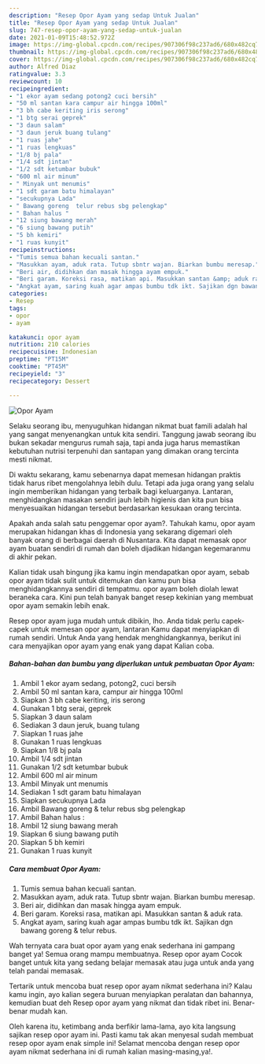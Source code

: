 ```yaml
---
description: "Resep Opor Ayam yang sedap Untuk Jualan"
title: "Resep Opor Ayam yang sedap Untuk Jualan"
slug: 747-resep-opor-ayam-yang-sedap-untuk-jualan
date: 2021-01-09T15:48:52.972Z
image: https://img-global.cpcdn.com/recipes/907306f98c237ad6/680x482cq70/opor-ayam-foto-resep-utama.jpg
thumbnail: https://img-global.cpcdn.com/recipes/907306f98c237ad6/680x482cq70/opor-ayam-foto-resep-utama.jpg
cover: https://img-global.cpcdn.com/recipes/907306f98c237ad6/680x482cq70/opor-ayam-foto-resep-utama.jpg
author: Alfred Diaz
ratingvalue: 3.3
reviewcount: 10
recipeingredient:
- "1 ekor ayam sedang potong2 cuci bersih"
- "50 ml santan kara campur air hingga 100ml"
- "3 bh cabe keriting iris serong"
- "1 btg serai geprek"
- "3 daun salam"
- "3 daun jeruk buang tulang"
- "1 ruas jahe"
- "1 ruas lengkuas"
- "1/8 bj pala"
- "1/4 sdt jintan"
- "1/2 sdt ketumbar bubuk"
- "600 ml air minum"
- " Minyak unt menumis"
- "1 sdt garam batu himalayan"
- "secukupnya Lada"
- " Bawang goreng  telur rebus sbg pelengkap"
- " Bahan halus "
- "12 siung bawang merah"
- "6 siung bawang putih"
- "5 bh kemiri"
- "1 ruas kunyit"
recipeinstructions:
- "Tumis semua bahan kecuali santan."
- "Masukkan ayam, aduk rata. Tutup sbntr wajan. Biarkan bumbu meresap."
- "Beri air, didihkan dan masak hingga ayam empuk."
- "Beri garam. Koreksi rasa, matikan api. Masukkan santan &amp; aduk rata."
- "Angkat ayam, saring kuah agar ampas bumbu tdk ikt. Sajikan dgn bawang goreng &amp; telur rebus."
categories:
- Resep
tags:
- opor
- ayam

katakunci: opor ayam 
nutrition: 210 calories
recipecuisine: Indonesian
preptime: "PT15M"
cooktime: "PT45M"
recipeyield: "3"
recipecategory: Dessert

---
```



![Opor Ayam](https://img-global.cpcdn.com/recipes/907306f98c237ad6/680x482cq70/opor-ayam-foto-resep-utama.jpg)

Selaku seorang ibu, menyuguhkan hidangan nikmat buat famili adalah hal yang sangat menyenangkan untuk kita sendiri. Tanggung jawab seorang ibu bukan sekadar mengurus rumah saja, tapi anda juga harus memastikan kebutuhan nutrisi terpenuhi dan santapan yang dimakan orang tercinta mesti nikmat.

Di waktu  sekarang, kamu sebenarnya dapat memesan hidangan praktis tidak harus ribet mengolahnya lebih dulu. Tetapi ada juga orang yang selalu ingin memberikan hidangan yang terbaik bagi keluarganya. Lantaran, menghidangkan masakan sendiri jauh lebih higienis dan kita pun bisa menyesuaikan hidangan tersebut berdasarkan kesukaan orang tercinta. 



Apakah anda salah satu penggemar opor ayam?. Tahukah kamu, opor ayam merupakan hidangan khas di Indonesia yang sekarang digemari oleh banyak orang di berbagai daerah di Nusantara. Kita dapat memasak opor ayam buatan sendiri di rumah dan boleh dijadikan hidangan kegemaranmu di akhir pekan.

Kalian tidak usah bingung jika kamu ingin mendapatkan opor ayam, sebab opor ayam tidak sulit untuk ditemukan dan kamu pun bisa menghidangkannya sendiri di tempatmu. opor ayam boleh diolah lewat beraneka cara. Kini pun telah banyak banget resep kekinian yang membuat opor ayam semakin lebih enak.

Resep opor ayam juga mudah untuk dibikin, lho. Anda tidak perlu capek-capek untuk memesan opor ayam, lantaran Kamu dapat menyiapkan di rumah sendiri. Untuk Anda yang hendak menghidangkannya, berikut ini cara menyajikan opor ayam yang enak yang dapat Kalian coba.

<!--inarticleads1-->

##### Bahan-bahan dan bumbu yang diperlukan untuk pembuatan Opor Ayam:

1. Ambil 1 ekor ayam sedang, potong2, cuci bersih
1. Ambil 50 ml santan kara, campur air hingga 100ml
1. Siapkan 3 bh cabe keriting, iris serong
1. Gunakan 1 btg serai, geprek
1. Siapkan 3 daun salam
1. Sediakan 3 daun jeruk, buang tulang
1. Siapkan 1 ruas jahe
1. Gunakan 1 ruas lengkuas
1. Siapkan 1/8 bj pala
1. Ambil 1/4 sdt jintan
1. Gunakan 1/2 sdt ketumbar bubuk
1. Ambil 600 ml air minum
1. Ambil  Minyak unt menumis
1. Sediakan 1 sdt garam batu himalayan
1. Siapkan secukupnya Lada
1. Ambil  Bawang goreng &amp; telur rebus sbg pelengkap
1. Ambil  Bahan halus :
1. Ambil 12 siung bawang merah
1. Siapkan 6 siung bawang putih
1. Siapkan 5 bh kemiri
1. Gunakan 1 ruas kunyit




<!--inarticleads2-->

##### Cara membuat Opor Ayam:

1. Tumis semua bahan kecuali santan.
1. Masukkan ayam, aduk rata. Tutup sbntr wajan. Biarkan bumbu meresap.
1. Beri air, didihkan dan masak hingga ayam empuk.
1. Beri garam. Koreksi rasa, matikan api. Masukkan santan &amp; aduk rata.
1. Angkat ayam, saring kuah agar ampas bumbu tdk ikt. Sajikan dgn bawang goreng &amp; telur rebus.




Wah ternyata cara buat opor ayam yang enak sederhana ini gampang banget ya! Semua orang mampu membuatnya. Resep opor ayam Cocok banget untuk kita yang sedang belajar memasak atau juga untuk anda yang telah pandai memasak.

Tertarik untuk mencoba buat resep opor ayam nikmat sederhana ini? Kalau kamu ingin, ayo kalian segera buruan menyiapkan peralatan dan bahannya, kemudian buat deh Resep opor ayam yang nikmat dan tidak ribet ini. Benar-benar mudah kan. 

Oleh karena itu, ketimbang anda berfikir lama-lama, ayo kita langsung sajikan resep opor ayam ini. Pasti kamu tak akan menyesal sudah membuat resep opor ayam enak simple ini! Selamat mencoba dengan resep opor ayam nikmat sederhana ini di rumah kalian masing-masing,ya!.

